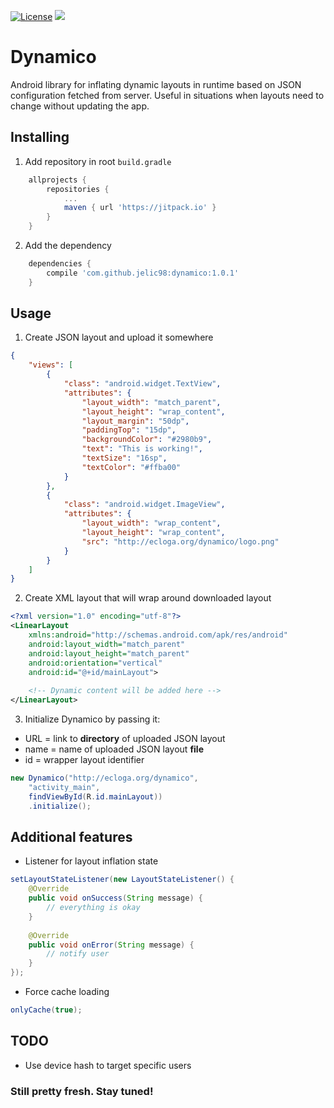 [![License](https://img.shields.io/badge/License-Apache%202.0-blue.svg)](https://opensource.org/licenses/Apache-2.0)
[![](https://jitpack.io/v/jelic98/dashbug.svg)](https://jitpack.io/#jelic98/dashbug)

# Dynamico

Android library for inflating dynamic layouts in runtime based on JSON configuration fetched from server. Useful in situations when layouts need to change without updating the app.

## Installing

1. Add repository in root ```build.gradle```

```gradle
    allprojects {
        repositories {
            ...
            maven { url 'https://jitpack.io' }
        }
    }
```

2. Add the dependency

```gradle
    dependencies {
    	compile 'com.github.jelic98:dynamico:1.0.1'
	}
```

## Usage

1. Create JSON layout and upload it somewhere

```json
{
	"views": [
		{
          	"class": "android.widget.TextView",
          	"attributes": {
				"layout_width": "match_parent",
				"layout_height": "wrap_content",
				"layout_margin": "50dp",
				"paddingTop": "15dp",
				"backgroundColor": "#2980b9",
				"text": "This is working!",
				"textSize": "16sp",
				"textColor": "#ffba00"
			}
		},
		{
			"class": "android.widget.ImageView",
			"attributes": {
				"layout_width": "wrap_content",
				"layout_height": "wrap_content",
				"src": "http://ecloga.org/dynamico/logo.png"
			}
		}
	]
}
```

2. Create XML layout that will wrap around downloaded layout

```xml
<?xml version="1.0" encoding="utf-8"?>
<LinearLayout
	xmlns:android="http://schemas.android.com/apk/res/android"
	android:layout_width="match_parent"
	android:layout_height="match_parent"
	android:orientation="vertical"
	android:id="@+id/mainLayout">
		
	<!-- Dynamic content will be added here -->
</LinearLayout>
```

3. Initialize Dynamico by passing it:
* URL = link to **directory** of uploaded JSON layout
* name = name of uploaded JSON layout **file**
* id = wrapper layout identifier

```java
new Dynamico("http://ecloga.org/dynamico",
	"activity_main",
	findViewById(R.id.mainLayout))
    .initialize();
```

## Additional features

* Listener for layout inflation state

```java
setLayoutStateListener(new LayoutStateListener() {
	@Override
	public void onSuccess(String message) {
		// everything is okay
	}
	
	@Override
	public void onError(String message) {
		// notify user
	}
});
```

* Force cache loading

```java
onlyCache(true);
```

## TODO

* Use device hash to target specific users

### Still pretty fresh. Stay tuned!
